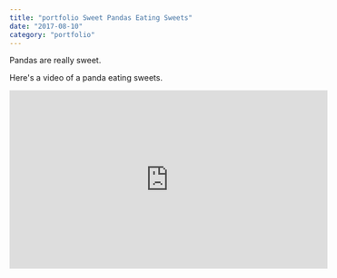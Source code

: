 ```yaml
---
title: "portfolio Sweet Pandas Eating Sweets"
date: "2017-08-10"
category: "portfolio"
---
```


Pandas are really sweet.

Here's a video of a panda eating sweets.

<iframe width="560" height="315" src="https://www.youtube.com/embed/4n0xNbfJLR8" frameborder="0" allowfullscreen></iframe>